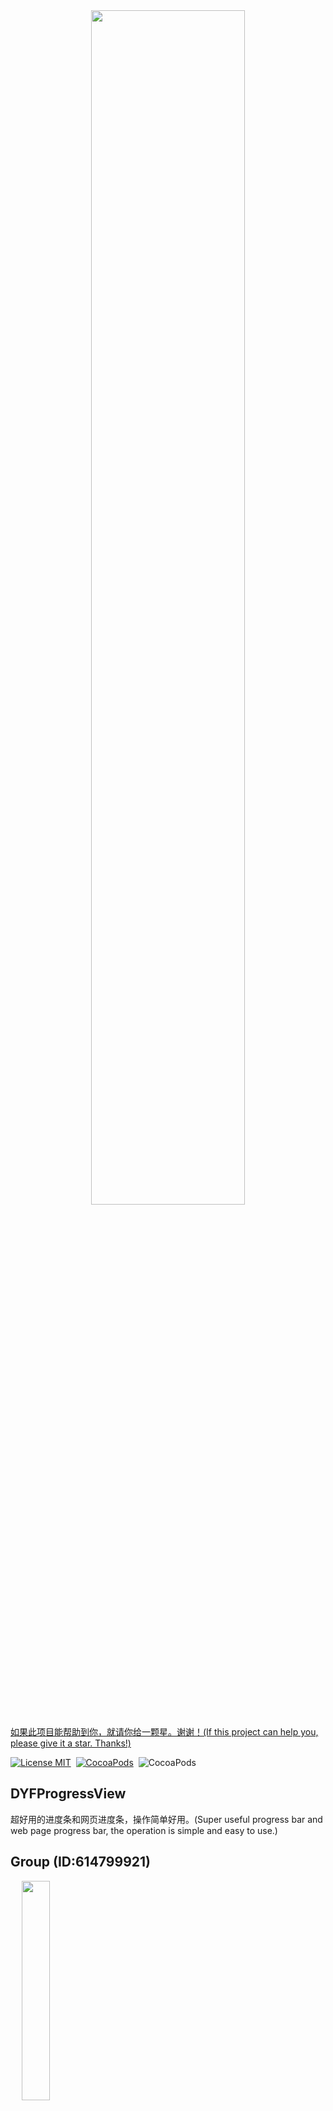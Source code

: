 <div align=center>
<img src="https://github.com/dgynfi/DYFProgressView/raw/master/images/DYFProgressView.png" width="70%">
</div>

[如果此项目能帮助到你，就请你给一颗星。谢谢！(If this project can help you, please give it a star. Thanks!)](https://github.com/dgynfi/DYFProgressView)

[![License MIT](https://img.shields.io/badge/license-MIT-green.svg?style=flat)](LICENSE)&nbsp;
[![CocoaPods](http://img.shields.io/cocoapods/v/DYFProgressView.svg?style=flat)](http://cocoapods.org/pods/DYFProgressView)&nbsp;
![CocoaPods](http://img.shields.io/cocoapods/p/DYFProgressView.svg?style=flat)&nbsp;

## DYFProgressView

超好用的进度条和网页进度条，操作简单好用。(Super useful progress bar and web page progress bar, the operation is simple and easy to use.)

## Group (ID:614799921)

<div align=left>
&emsp; <img src="https://github.com/dgynfi/DYFProgressView/raw/master/images/g614799921.jpg" width="30%" />
</div>

## Installation

Using [CocoaPods](https://cocoapods.org):

```pod install
pod 'DYFProgressView', '~> 1.1.0'
```

Or

```
# Installs lastest version.
pod 'DYFProgressView'
```

## Preview

<div align=left>
&emsp; <img src="https://github.com/dgynfi/DYFProgressView/raw/master/images/ProgressViewPreview.gif" width="40%" />
</div>

## Usage

1. 实例化

```ObjC
// Lazy load
- (DYFWebProgressView *)progressView {
    
    if (!_progressView) {
        CGFloat w = self.navigationBar.bounds.size.width;
        CGFloat h = 3.f;
        CGFloat x = 0.f;
        CGFloat y = self.navigationBar.bounds.size.height - h;

        _progressView = [[DYFWebProgressView alloc] initWithFrame:CGRectMake(x, y, w, h)];
        _progressView.lineWidth = 3.f;
        _progressView.lineColor = [UIColor colorWithRed:RGB_V(10) 
                                                  green:RGB_V(115) 
                                                   blue:RGB_V(255) 
                                                  alpha:1];
    }
    
    return _progressView;
}

- (UINavigationBar *)navigationBar {
    return self.navigationController.navigationBar;
}
```

2. 添加到父视图

```
// 在开始加载进度前，调用它
- (void)loadView {
    [super loadView];
    [self addProgressView];
}

// 添加到父视图。
- (void)addProgressView {
    if (!_progressView) {
        [self.navigationBar addSubview:self.progressView];
    }
}
```

3. 开始加载进度

```
[self.progressView startLoading];
```

4. 结束加载进度

```
[self.progressView endLoading];
```

## How to embed the WKWebView ?

1. Invoked when a main frame navigation starts.

```
- (void)webView:(WKWebView *)webView didStartProvisionalNavigation:(WKNavigation *)navigation {
    // didStartProvisionalNavigation.

    NSURL *aURL = [webView.URL copy];
    NSLog(@"%s url: %@", __FUNCTION__, aURL);

    [self.progressView startLoading];
}
```

2. Invoked when a server redirect is received for the main frame.

```
- (void)webView:(WKWebView *)webView didReceiveServerRedirectForProvisionalNavigation:(WKNavigation *)navigation {
    // didReceiveServerRedirectForProvisionalNavigation.
    NSLog(@"%s url: %@", __FUNCTION__, webView.URL);
}
```

3. Invoked when content starts arriving for the main frame.

```
- (void)webView:(WKWebView *)webView didCommitNavigation:(WKNavigation *)navigation {
    NSLog(@"%s", __FUNCTION__);
}
```

4. Invoked when a main frame navigation completes.

```
- (void)webView:(WKWebView *)webView didFinishNavigation:(WKNavigation *)navigation {
    NSLog(@"%s", __FUNCTION__);
    [self.progressView endLoading];
    [self setupNavigationItemTitle];
}
```

5. Invoked when an error occurs while starting to load data for the main frame.

```
- (void)webView:(WKWebView *)webView didFailProvisionalNavigation:(WKNavigation *)navigation withError:(NSError *)error {
    if (!error) { return; }

    NSString *errMessage = [NSString stringWithFormat:@"%zi, %@", error.code, error.localizedDescription];
    NSLog(@"%s [error]: %@", __FUNCTION__, errMessage);

    [self.progressView endLoading];
}
```

6. Invoked when an error occurs during a committed main frame navigation.

```
- (void)webView:(WKWebView *)webView didFailNavigation:(WKNavigation *)navigation withError:(NSError *)error {
    if (!error) { return; }

    NSString *errMessage = [NSString stringWithFormat:@"%zi, %@", error.code, error.localizedDescription];
    NSLog(@"%s [error]: %@", __FUNCTION__, errMessage);

    [self.progressView endLoading];
}
```

7. Decides whether to allow or cancel a navigation.

```
- (void)webView:(WKWebView *)webView decidePolicyForNavigationAction:(WKNavigationAction *)navigationAction decisionHandler:(void (^)(WKNavigationActionPolicy))decisionHandler {
    // decidePolicyForNavigationAction.
    [self setupNavigationItemTitle];

    NSURL *aURL = [navigationAction.request.URL copy];
    NSString *aUrl = aURL.absoluteString;
    NSLog(@"%s url: %@", __FUNCTION__, aUrl);

    if (![aUrl isEqualToString:@"about:blank"]) {}

    // Method NO.1: resolve the problem about '_blank'.
    //if (navigationAction.targetFrame == nil) {
        //NSLog(@"- [webView loadRequest:navigationAction.request]");
        //[webView loadRequest:navigationAction.request];
    //}

    decisionHandler(WKNavigationActionPolicyAllow);
}
```

8. Creates a new web view. Resolves the problem about '_blank'.

```
// Method NO.2: resolve the problem about '_blank'.
- (WKWebView *)webView:(WKWebView *)webView createWebViewWithConfiguration:(WKWebViewConfiguration *)configuration forNavigationAction:(WKNavigationAction *)navigationAction windowFeatures:(WKWindowFeatures *)windowFeatures {
    // createWebViewWithConfiguration.

    NSURL *aURL = [navigationAction.request.URL copy];
    NSString *aUrl = aURL.absoluteString;
    NSLog(@"%s url: %@", __FUNCTION__, aUrl);

    if (!navigationAction.targetFrame.isMainFrame) {
        NSLog(@"- [webView loadRequest:navigationAction.request]");
        [webView loadRequest:navigationAction.request];
    }

    return nil;
}
```

9. The navigation item’s title displayed in the navigation bar.

```
- (void)setupNavigationItemTitle {
    self.navigationItem.title = self.wk_webView.title;
}
```

## Code Sample

- [Code Sample Portal](https://github.com/dgynfi/DYFProgressView/blob/master/Basic%20Files/DYFDisplayViewController.m)
